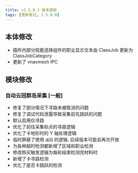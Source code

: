 ```yaml
---
title: v1.5.8.1 版本更新
tags: [更新笔记, 1.5.8.0]
---
```


## 本体修改

- 插件内部分技能选择组件的职业显示文本由 ClassJob 更新为 ClassJobCategory
- 更新了 vnavmesh IPC

## 模块修改

### 自动云冠群岛采集 [一般]

- 修复了部分情况下寻路未被取消的问题
- 修复了调试代码泄露导致采集前先跳跃的问题
- 默认启用仅寻路
- 优化了前往采集标点的寻路逻辑
- 优化了卡地形时的 Y 轴处理逻辑
- 临时屏蔽了使用 `返回` 的逻辑, 后续版本可能会再次开放
- 为各种超时检测都新增了区域和职业检测
- 修改购买触发逻辑为每轮结束检测完材料时
- 新增了卡寻路检测
- 优化了是否卡跳跃的检测